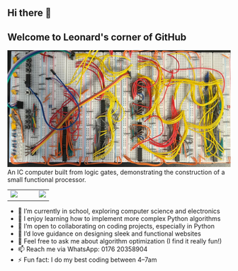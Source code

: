 ## Hi there 👋
## Welcome to Leonard's corner of GitHub

![](cover_image.jpeg)
An IC computer built from logic gates, demonstrating the construction of a small functional processor.

<table border="0">
<tr>
  <td>
    <img src="https://leetcard.jacoblin.cool/leonard-roepcke?theme=dark&font=Noto%20Sans%20Medefaidrin&ext=heatmap" width="400">
  </td>
  <td width="20"></td> 
  <td>
    <a href="https://github.com/leonard-roepcke">
      <img src="https://github-readme-stats.vercel.app/api/top-langs/?username=leonard-roepcke&layout=compact&theme=radical&show_icons=true" width="400">
    </a>
  </td>
</tr>
</table>

- 🔭 I’m currently in school, exploring computer science and electronics
- 🌱 I enjoy learning how to implement more complex Python algorithms
- 👯 I’m open to collaborating on coding projects, especially in Python
- 🤔 I’d love guidance on designing sleek and functional websites
- 💬 Feel free to ask me about algorithm optimization (I find it really fun!)
- 📫 Reach me via WhatsApp: 0176 20358904
- ⚡ Fun fact: I do my best coding between 4–7am
